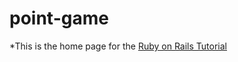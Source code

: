 # point-game
*This is the home page for the [Ruby on Rails Tutorial](github.com/nelsonsp/point-game)
